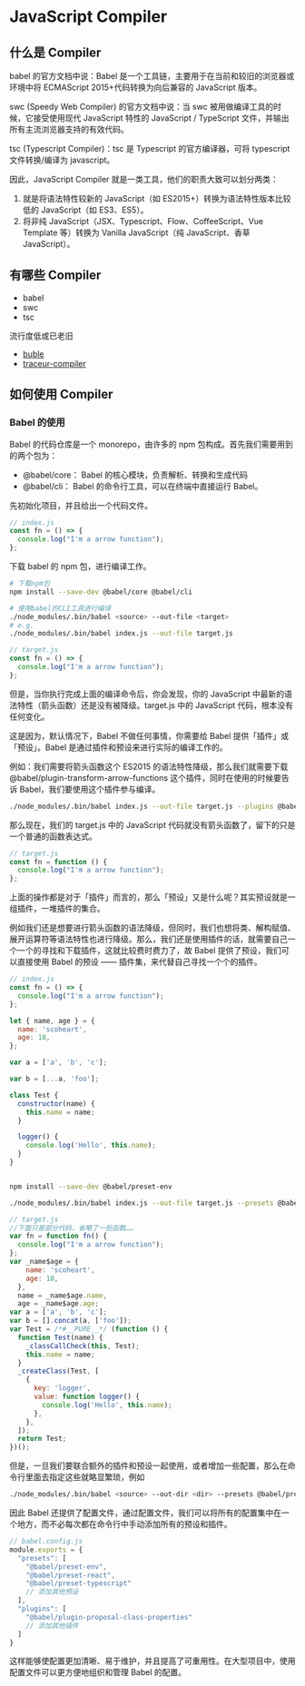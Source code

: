 # JavaScript Compiler

## 什么是 Compiler

babel 的官方文档中说：Babel 是一个工具链，主要用于在当前和较旧的浏览器或环境中将 ECMAScript 2015+代码转换为向后兼容的 JavaScript 版本。

swc (Speedy Web Compiler) 的官方文档中说：当 swc 被用做编译工具的时候，它接受使用现代 JavaScript 特性的 JavaScript / TypeScript 文件，并输出所有主流浏览器支持的有效代码。

tsc (Typescript Compiler)：tsc 是 Typescript 的官方编译器，可将 typescript 文件转换/编译为 javascript。

因此，JavaScript Compiler 就是一类工具，他们的职责大致可以划分两类：

1. 就是将语法特性较新的 JavaScript（如 ES2015+）转换为语法特性版本比较低的 JavaScript（如 ES3、ES5）。
2. 将非纯 JavaScript（JSX、Typescript、Flow、CoffeeScript、Vue Template 等）转换为 Vanilla JavaScript（纯 JavaScript、香草 JavaScript）。

## 有哪些 Compiler

- babel
- swc
- tsc

流行度低或已老旧

- [buble](https://github.com/bublejs/buble)
- [traceur-compiler](https://github.com/google/traceur-compiler)

## 如何使用 Compiler

### Babel 的使用

Babel 的代码仓库是一个 monorepo，由许多的 npm 包构成。首先我们需要用到的两个包为：

- @babel/core： Babel 的核心模块，负责解析、转换和生成代码
- @babel/cli： Babel 的命令行工具，可以在终端中直接运行 Babel。

先初始化项目，并且给出一个代码文件。

```js
// index.js
const fn = () => {
  console.log("I'm a arrow function");
};
```

下载 babel 的 npm 包，进行编译工作。

```bash
# 下载npm包
npm install --save-dev @babel/core @babel/cli

# 使用babel的CLI工具进行编译
./node_modules/.bin/babel <source> --out-file <target>
# e.g.
./node_modules/.bin/babel index.js --out-file target.js
```

```js
// target.js
const fn = () => {
  console.log("I'm a arrow function");
};
```

但是，当你执行完成上面的编译命令后，你会发现，你的 JavaScript 中最新的语法特性（箭头函数）还是没有被降级。target.js 中的 JavaScript 代码，根本没有任何变化。

这是因为，默认情况下，Babel 不做任何事情，你需要给 Babel 提供「插件」或「预设」。Babel 是通过插件和预设来进行实际的编译工作的。

例如：我们需要将箭头函数这个 ES2015 的语法特性降级，那么我们就需要下载 @babel/plugin-transform-arrow-functions 这个插件，同时在使用的时候要告诉 Babel，我们要使用这个插件参与编译。

```bash
./node_modules/.bin/babel index.js --out-file target.js --plugins @babel/plugin-transform-arrow-functions
```

那么现在，我们的 target.js 中的 JavaScript 代码就没有箭头函数了，留下的只是一个普通的函数表达式。

```js
// target.js
const fn = function () {
  console.log("I'm a arrow function");
};
```

上面的操作都是对于「插件」而言的，那么「预设」又是什么呢？其实预设就是一组插件，一堆插件的集合。

例如我们还是想要进行箭头函数的语法降级，但同时，我们也想将类、解构赋值、展开运算符等语法特性也进行降级。那么，我们还是使用插件的话，就需要自己一个一个的寻找和下载插件，这就比较费时费力了，故 Babel 提供了预设，我们可以直接使用 Babel 的预设 —— 插件集，来代替自己寻找一个个的插件。

```js
// index.js
const fn = () => {
  console.log("I'm a arrow function");
};

let { name, age } = {
  name: 'scoheart',
  age: 18,
};

var a = ['a', 'b', 'c'];

var b = [...a, 'foo'];

class Test {
  constructor(name) {
    this.name = name;
  }

  logger() {
    console.log('Hello', this.name);
  }
}
```

```bash

npm install --save-dev @babel/preset-env

./node_modules/.bin/babel index.js --out-file target.js --presets @babel/preset-env
```

```js
// target.js
//下面只是部分代码，省略了一些函数……
var fn = function fn() {
  console.log("I'm a arrow function");
};
var _name$age = {
    name: 'scoheart',
    age: 18,
  },
  name = _name$age.name,
  age = _name$age.age;
var a = ['a', 'b', 'c'];
var b = [].concat(a, ['foo']);
var Test = /*#__PURE__*/ (function () {
  function Test(name) {
    _classCallCheck(this, Test);
    this.name = name;
  }
  _createClass(Test, [
    {
      key: 'logger',
      value: function logger() {
        console.log('Hello', this.name);
      },
    },
  ]);
  return Test;
})();
```

但是，一旦我们要联合额外的插件和预设一起使用，或者增加一些配置，那么在命令行里面去指定这些就略显繁琐，例如

```bash
./node_modules/.bin/babel <source> --out-dir <dir> --presets @babel/preset-env,@babel/preset-react --plugins @babel/plugin-transform-typescript,@babel/plugin-proposal-class-properties
```

因此 Babel 还提供了配置文件，通过配置文件，我们可以将所有的配置集中在一个地方，而不必每次都在命令行中手动添加所有的预设和插件。

```js
// babel.config.js
module.exports = {
  "presets": [
    "@babel/preset-env",
    "@babel/preset-react",
    "@babel/preset-typescript"
    // 添加其他预设
  ],
  "plugins": [
    "@babel/plugin-proposal-class-properties"
    // 添加其他插件
  ]
}
```

这样能够使配置更加清晰、易于维护，并且提高了可重用性。在大型项目中，使用配置文件可以更方便地组织和管理 Babel 的配置。
